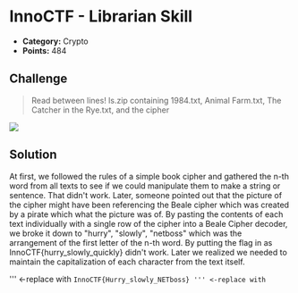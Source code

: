 # InnoCTF - Librarian Skill

* **Category:** Crypto
* **Points:** 484

## Challenge

> Read between lines!
ls.zip containing 1984.txt, Animal Farm.txt, The Catcher in the Rye.txt, and the cipher

![](writeups/InnoCTF/crypto/librarianskill/ls/cipher.jpg)


## Solution

At first, we followed the rules of a simple book cipher and gathered the n-th word from all texts to see if we could manipulate them to make a string or sentence. That didn't work. Later, someone pointed out that the picture of the cipher might have been referencing the Beale cipher which was created by a pirate which what the picture was of. By pasting the contents of each text individually with a single row of the cipher into a Beale Cipher decoder, we broke it down to "hurry", "slowly", "netboss" which was the arrangement of the first letter of the n-th word. By putting the flag in as InnoCTF{hurry_slowly_quickly} didn't work. Later we realized we needed to maintain the capitalization of each character from the text itself.

''' <-replace with `
InnoCTF{Hurry_slowly_NETboss}
''' <-replace with `
